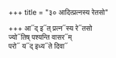 +++
title = "३० आदित्प्रत्नस्य रेतसो"

+++
आ᳓द् इ᳓त् प्रत्न᳓स्य रे᳓तसो  
ज्यो᳓तिष् पश्यन्ति वासर᳓म्  
परो᳓ य᳓द् इध्य᳓ते दिवा᳓